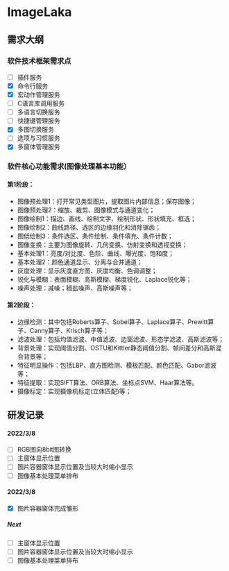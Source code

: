 # ImageLaka

## 需求大纲

### 软件技术框架需求点

- [ ] 插件服务
- [x] 命令行服务
- [x] 宏动作管理服务
- [ ] C语言库调用服务
- [ ] 多语言切换服务
- [ ] 快捷键管理服务
- [x] 多图切换服务
- [ ] 选项与习惯服务
- [x] 多窗体管理服务

### 软件核心功能需求(图像处理基本功能）

#### 第1阶段：
- 图像预处理1：打开常见类型图片，提取图片内部信息；保存图像；
- 图像预处理2：缩放、裁剪、图像模式与通道变化；
- 图像绘制1：描边、画线、绘制文字、绘制形状、形状填充、框选；
- 图像绘制2：曲线路径、选区的边缘羽化和消除锯齿；
- 图低绘制3：条件选区、条件绘制、条件填充、条件计数；
- 图像变换：主要为图像旋转、几何变换、仿射变换和透视变换；
- 基本处理1：亮度/对比度、色阶、曲线、曝光度、饱和度；
- 基本处理2：颜色通道显示、分离与合并通道；
- 灰度处理：显示灰度直方图、灰度均衡、色调调整；
- 锐化与模糊：表面模糊、高斯模糊、梯度锐化、Laplace锐化等；
- 噪声处理：减噪；椒盐噪声、高斯噪声等；

#### 第2阶段：
- 边缘检测：其中包括Roberts算子、Sobel算子、Laplace算子、Prewitt算子、Canny算子、Krisch算子等；
- 滤波处理：包括均值滤波、中值滤波、边窗滤波、形态学滤波、高斯滤波等；
- 背景处理：实现阈值分割、OSTU和Kittler静态阈值分割、帧间差分和高斯混合背景等；
- 特征明显操作：包括LBP、直方图检测、模板匹配、颜色匹配、Gabor滤波等；
- 特征提取：实现SIFT算法、ORB算法、坐标点SVM、Haar算法等。
- 摄像标定：实现摄像机标定(立体匹配)等；

## 研发记录

#### **2022/3/8**
- [ ] RGB图向8bit图转换
- [ ] 主窗体显示位置
- [ ] 图片容器窗体显示位置及当较大时缩小显示
- [ ] 图像基本处理菜单排布

#### **2022/3/8**
- [x] 图片容器窗体完成雏形
##### Next
- [ ] 主窗体显示位置
- [ ] 图片容器窗体显示位置及当较大时缩小显示
- [ ] 图像基本处理菜单排布